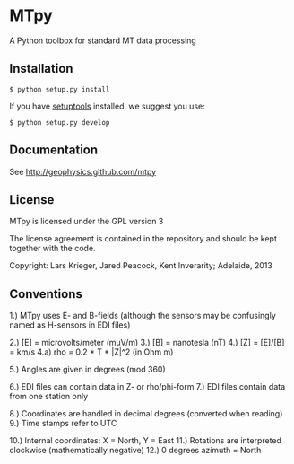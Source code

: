 MTpy
====

A Python toolbox for standard MT data processing

Installation
------------

    $ python setup.py install

If you have [setuptools](http://pypi.python.org/pypi/setuptools) installed, we
suggest you use:

    $ python setup.py develop

Documentation
-------------

See http://geophysics.github.com/mtpy



License
-------

MTpy is licensed under the GPL version 3

The license agreement is contained in the repository and should be kept together with the code.


Copyright: Lars Krieger, Jared Peacock, Kent Inverarity; Adelaide, 2013



Conventions
-----------

1.) MTpy uses E- and B-fields (although the sensors may be confusingly named as H-sensors in EDI files)

2.) [E] = microvolts/meter (muV/m)
3.) [B] = nanotesla (nT)
4.) [Z] = [E]/[B] = km/s
4.a) rho = 0.2 * T * |Z|^2  (in Ohm m)

5.) Angles are given in degrees (mod 360)

6.) EDI files can contain data in Z- or rho/phi-form
7.) EDI files contain data from one station only

8.) Coordinates are handled in decimal degrees (converted when reading)
9.) Time stamps refer to UTC

10.) Internal coordinates: X = North, Y = East
11.) Rotations are interpreted clockwise (mathematically negative)
12.) 0 degrees azimuth = North





